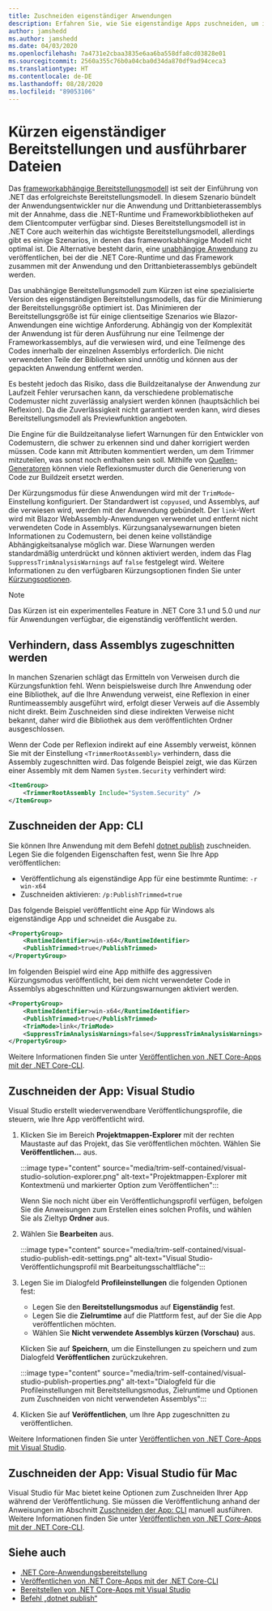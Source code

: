 ```yaml
---
title: Zuschneiden eigenständiger Anwendungen
description: Erfahren Sie, wie Sie eigenständige Apps zuschneiden, um ihre Größe zu verringern. .NET Core bündelt die Laufzeit mit einer App, die eigenständig veröffentlicht wird und deren Laufzeit in der Regel umfangreicher als erforderlich ist.
author: jamshedd
ms.author: jamshedd
ms.date: 04/03/2020
ms.openlocfilehash: 7a4731e2cbaa3835e6aa6ba558dfa8cd03828e01
ms.sourcegitcommit: 2560a355c76b0a04cba0d34da870df9ad94ceca3
ms.translationtype: HT
ms.contentlocale: de-DE
ms.lasthandoff: 08/28/2020
ms.locfileid: "89053106"
---
```

# <a name="trim-self-contained-deployments-and-executables"></a>Kürzen eigenständiger Bereitstellungen und ausführbarer Dateien

Das [frameworkabhängige Bereitstellungsmodell](index.md#publish-framework-dependent) ist seit der Einführung von .NET das erfolgreichste Bereitstellungsmodell. In diesem Szenario bündelt der Anwendungsentwickler nur die Anwendung und Drittanbieterassemblys mit der Annahme, dass die .NET-Runtime und Frameworkbibliotheken auf dem Clientcomputer verfügbar sind. Dieses Bereitstellungsmodell ist in .NET Core auch weiterhin das wichtigste Bereitstellungsmodell, allerdings gibt es einige Szenarios, in denen das frameworkabhängige Modell nicht optimal ist. Die Alternative besteht darin, eine [unabhängige Anwendung](index.md#publish-self-contained) zu veröffentlichen, bei der die .NET Core-Runtime und das Framework zusammen mit der Anwendung und den Drittanbieterassemblys gebündelt werden.

Das unabhängige Bereitstellungsmodell zum Kürzen ist eine spezialisierte Version des eigenständigen Bereitstellungsmodells, das für die Minimierung der Bereitstellungsgröße optimiert ist. Das Minimieren der Bereitstellungsgröße ist für einige clientseitige Szenarios wie Blazor-Anwendungen eine wichtige Anforderung. Abhängig von der Komplexität der Anwendung ist für deren Ausführung nur eine Teilmenge der Frameworkassemblys, auf die verwiesen wird, und eine Teilmenge des Codes innerhalb der einzelnen Assemblys erforderlich. Die nicht verwendeten Teile der Bibliotheken sind unnötig und können aus der gepackten Anwendung entfernt werden.

Es besteht jedoch das Risiko, dass die Buildzeitanalyse der Anwendung zur Laufzeit Fehler verursachen kann, da verschiedene problematische Codemuster nicht zuverlässig analysiert werden können (hauptsächlich bei Reflexion). Da die Zuverlässigkeit nicht garantiert werden kann, wird dieses Bereitstellungsmodell als Previewfunktion angeboten.

Die Engine für die Buildzeitanalyse liefert Warnungen für den Entwickler von Codemustern, die schwer zu erkennen sind und daher korrigiert werden müssen. Code kann mit Attributen kommentiert werden, um dem Trimmer mitzuteilen, was sonst noch enthalten sein soll. Mithilfe von [Quellen-Generatoren](https://github.com/dotnet/roslyn/blob/master/docs/features/source-generators.md) können viele Reflexionsmuster durch die Generierung von Code zur Buildzeit ersetzt werden.

Der Kürzungsmodus für diese Anwendungen wird mit der `TrimMode`-Einstellung konfiguriert. Der Standardwert ist `copyused`, und Assemblys, auf die verwiesen wird, werden mit der Anwendung gebündelt. Der `link`-Wert wird mit Blazor WebAssembly-Anwendungen verwendet und entfernt nicht verwendeten Code in Assemblys. Kürzungsanalysewarnungen bieten Informationen zu Codemustern, bei denen keine vollständige Abhängigkeitsanalyse möglich war. Diese Warnungen werden standardmäßig unterdrückt und können aktiviert werden, indem das Flag `SuppressTrimAnalysisWarnings` auf `false` festgelegt wird. Weitere Informationen zu den verfügbaren Kürzungsoptionen finden Sie unter [Kürzungsoptionen](trimming-options.md).

> [!NOTE]
> Das Kürzen ist ein experimentelles Feature in .NET Core 3.1 und 5.0 und _nur_ für Anwendungen verfügbar, die eigenständig veröffentlicht werden.

## <a name="prevent-assemblies-from-being-trimmed"></a>Verhindern, dass Assemblys zugeschnitten werden

In manchen Szenarien schlägt das Ermitteln von Verweisen durch die Kürzungsfunktion fehl. Wenn beispielsweise durch Ihre Anwendung oder eine Bibliothek, auf die Ihre Anwendung verweist, eine Reflexion in einer Runtimeassembly ausgeführt wird, erfolgt dieser Verweis auf die Assembly nicht direkt. Beim Zuschneiden sind diese indirekten Verweise nicht bekannt, daher wird die Bibliothek aus dem veröffentlichten Ordner ausgeschlossen.

Wenn der Code per Reflexion indirekt auf eine Assembly verweist, können Sie mit der Einstellung `<TrimmerRootAssembly>` verhindern, dass die Assembly zugeschnitten wird. Das folgende Beispiel zeigt, wie das Kürzen einer Assembly mit dem Namen `System.Security` verhindert wird:

```xml
<ItemGroup>
    <TrimmerRootAssembly Include="System.Security" />
</ItemGroup>
```

## <a name="trim-your-app---cli"></a>Zuschneiden der App: CLI

Sie können Ihre Anwendung mit dem Befehl [dotnet publish](../tools/dotnet-publish.md) zuschneiden. Legen Sie die folgenden Eigenschaften fest, wenn Sie Ihre App veröffentlichen:

- Veröffentlichung als eigenständige App für eine bestimmte Runtime: `-r win-x64`
- Zuschneiden aktivieren: `/p:PublishTrimmed=true`

Das folgende Beispiel veröffentlicht eine App für Windows als eigenständige App und schneidet die Ausgabe zu.

```xml
<PropertyGroup>
    <RuntimeIdentifier>win-x64</RuntimeIdentifier>
    <PublishTrimmed>true</PublishTrimmed>
</PropertyGroup>
```

Im folgenden Beispiel wird eine App mithilfe des aggressiven Kürzungsmodus veröffentlicht, bei dem nicht verwendeter Code in Assemblys abgeschnitten und Kürzungswarnungen aktiviert werden.

```xml
<PropertyGroup>
    <RuntimeIdentifier>win-x64</RuntimeIdentifier>
    <PublishTrimmed>true</PublishTrimmed>
    <TrimMode>link</TrimMode>
    <SuppressTrimAnalysisWarnings>false</SuppressTrimAnalysisWarnings>
</PropertyGroup>
```

Weitere Informationen finden Sie unter [Veröffentlichen von .NET Core-Apps mit der .NET Core-CLI](deploy-with-cli.md).

## <a name="trim-your-app---visual-studio"></a>Zuschneiden der App: Visual Studio

Visual Studio erstellt wiederverwendbare Veröffentlichungsprofile, die steuern, wie Ihre App veröffentlicht wird.

01. Klicken Sie im Bereich **Projektmappen-Explorer** mit der rechten Maustaste auf das Projekt, das Sie veröffentlichen möchten. Wählen Sie **Veröffentlichen...** aus.

    :::image type="content" source="media/trim-self-contained/visual-studio-solution-explorer.png" alt-text="Projektmappen-Explorer mit Kontextmenü und markierter Option zum Veröffentlichen":::

    Wenn Sie noch nicht über ein Veröffentlichungsprofil verfügen, befolgen Sie die Anweisungen zum Erstellen eines solchen Profils, und wählen Sie als Zieltyp **Ordner** aus.

01. Wählen Sie **Bearbeiten** aus.

    :::image type="content" source="media/trim-self-contained/visual-studio-publish-edit-settings.png" alt-text="Visual Studio-Veröffentlichungsprofil mit Bearbeitungsschaltfläche":::

01. Legen Sie im Dialogfeld **Profileinstellungen** die folgenden Optionen fest:

    - Legen Sie den **Bereitstellungsmodus** auf **Eigenständig** fest.
    - Legen Sie die **Zielrumtime** auf die Plattform fest, auf der Sie die App veröffentlichen möchten.
    - Wählen Sie **Nicht verwendete Assemblys kürzen (Vorschau)** aus.

    Klicken Sie auf **Speichern**, um die Einstellungen zu speichern und zum Dialogfeld **Veröffentlichen** zurückzukehren.

    :::image type="content" source="media/trim-self-contained/visual-studio-publish-properties.png" alt-text="Dialogfeld für die Profileinstellungen mit Bereitstellungsmodus, Zielruntime und Optionen zum Zuschneiden von nicht verwendeten Assemblys":::

01. Klicken Sie auf **Veröffentlichen**, um Ihre App zugeschnitten zu veröffentlichen.

Weitere Informationen finden Sie unter [Veröffentlichen von .NET Core-Apps mit Visual Studio](deploy-with-vs.md).

## <a name="trim-your-app---visual-studio-for-mac"></a>Zuschneiden der App: Visual Studio für Mac

Visual Studio für Mac bietet keine Optionen zum Zuschneiden Ihrer App während der Veröffentlichung. Sie müssen die Veröffentlichung anhand der Anweisungen im Abschnitt [Zuschneiden der App: CLI](#trim-your-app---cli) manuell ausführen. Weitere Informationen finden Sie unter [Veröffentlichen von .NET Core-Apps mit der .NET Core-CLI](deploy-with-cli.md).

## <a name="see-also"></a>Siehe auch

- [.NET Core-Anwendungsbereitstellung](index.md)
- [Veröffentlichen von .NET Core-Apps mit der .NET Core-CLI](deploy-with-cli.md)
- [Bereitstellen von .NET Core-Apps mit Visual Studio](deploy-with-vs.md)
- [Befehl „dotnet publish“](../tools/dotnet-publish.md)

